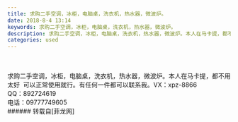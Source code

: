 ```yaml
---
title: 求购二手空调，冰柜，电脑桌，洗衣机，热水器，微波炉。
date: 2018-8-4 13:14
keywords: 求购二手空调，冰柜，电脑桌，洗衣机，热水器，微波炉。
description: 求购二手空调，冰柜，电脑桌，洗衣机，热水器，微波炉。本人在马卡提，都不用太好  可以正常使用就行。有任何一件都可以联系我。VX：xpz-8866QQ：892724619电话：09777749605
categories: used
---
```

<td class="t_f" id="postmessage_1593036">

<br/>
<br/>
求购二手空调，冰柜，电脑桌，洗衣机，热水器，微波炉。本人在马卡提，都不用太好  可以正常使用就行。有任何一件都可以联系我。VX：xpz-8866<br/>
QQ：892724619<br/>
电话：09777749605<br/>
</td>
###### 转载自[菲龙网]